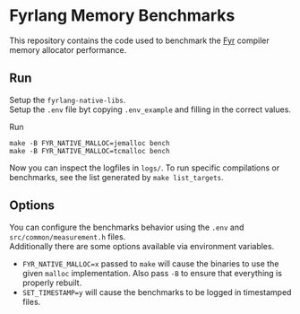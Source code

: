 # Fyrlang Memory Benchmarks

This repository contains the code used to benchmark the [Fyr](https://github.com/vs-ude/fyrlang) compiler memory allocator performance.

## Run

Setup the `fyrlang-native-libs`.  
Setup the `.env` file byt copying `.env_example` and filling in the correct values.  

Run
```
make -B FYR_NATIVE_MALLOC=jemalloc bench
make -B FYR_NATIVE_MALLOC=tcmalloc bench
```

Now you can inspect the logfiles in `logs/`.
To run specific compilations or benchmarks, see the list generated by `make list_targets`.

## Options

You can configure the benchmarks behavior using the `.env` and `src/common/measurement.h` files.  
Additionally there are some options available via environment variables.
- `FYR_NATIVE_MALLOC=x` passed to `make` will cause the binaries to use the given `malloc` implementation. Also pass `-B` to ensure that everything is properly rebuilt.
- `SET_TIMESTAMP=y` will cause the benchmarks to be logged in timestamped files.
